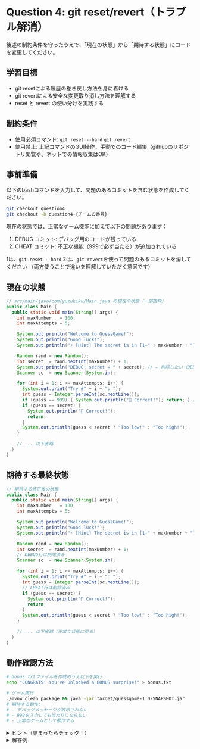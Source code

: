 # Question 4: git reset/revert（トラブル解消）
後述の制約条件を守ったうえで、「現在の状態」から「期待する状態」にコードを変更してください。

## 学習目標
- git resetによる履歴の巻き戻し方法を身に着ける
- git revertによる安全な変更取り消し方法を理解する
- reset と revert の使い分けを実践する

## 制約条件
- 使用必須コマンド: `git reset --hard` `git revert`
- 使用禁止: 上記コマンドのGUI操作、手動でのコード編集（githubのリポジトリ閲覧や、ネットでの情報収集はOK）

## 事前準備
以下のbashコマンドを入力して、問題のあるコミットを含む状態を作成してください。
```bash
git checkout question4
git checkout -b question4-{チームの番号}
```

現在の状態では、正常なゲーム機能に加えて以下の問題があります：
1. DEBUG コミット: デバッグ用のコードが残っている
2. CHEAT コミット: 不正な機能（999で必ず当たる）が追加されている

1は、`git reset --hard` 2は、`git revert`を使って問題のあるコミットを消してください
（両方使うことで違いを理解していただく意図です）

## 現在の状態

```java
// src/main/java/com/yuzukiku/Main.java の現在の状態（一部抜粋）
public class Main {
  public static void main(String[] args) {
    int maxNumber   = 100;
    int maxAttempts = 5;

    System.out.println("Welcome to GuessGame!");
    System.out.println("Good luck!");
    System.out.println("⚡ [Hint] The secret is in [1–" + maxNumber + "] ⚡");

    Random rand = new Random();
    int secret  = rand.nextInt(maxNumber) + 1;
    System.out.println("DEBUG: secret = " + secret); // ← 削除したい（DEBUG）
    Scanner sc  = new Scanner(System.in);

    for (int i = 1; i <= maxAttempts; i++) {
      System.out.print("Try #" + i + ": ");
      int guess = Integer.parseInt(sc.nextLine());
      if (guess == 999) { System.out.println("🎉 Correct!"); return; } // ← 削除したい（CHEAT）
      if (guess == secret) {
        System.out.println("🎉 Correct!");
        return;
      }
      System.out.println(guess < secret ? "Too low!" : "Too high!");
    }

    // ... 以下省略
  }
}
```

## 期待する最終状態
```java
// 期待する修正後の状態
public class Main {
  public static void main(String[] args) {
    int maxNumber   = 100;
    int maxAttempts = 5;

    System.out.println("Welcome to GuessGame!");
    System.out.println("Good luck!");
    System.out.println("⚡ [Hint] The secret is in [1–" + maxNumber + "] ⚡");

    Random rand = new Random();
    int secret  = rand.nextInt(maxNumber) + 1;
    // DEBUG行は削除済み
    Scanner sc  = new Scanner(System.in);

    for (int i = 1; i <= maxAttempts; i++) {
      System.out.print("Try #" + i + ": ");
      int guess = Integer.parseInt(sc.nextLine());
      // CHEAT行は削除済み
      if (guess == secret) {
        System.out.println("🎉 Correct!");
        return;
      }
      System.out.println(guess < secret ? "Too low!" : "Too high!");
    }

    // ... 以下省略（正常な状態に戻る）
  }
}
```

## 動作確認方法
```bash
# bonus.txtファイルを作成のうえ以下を実行
echo "CONGRATS! You've unlocked a BONUS surprise!" > bonus.txt

# ゲーム実行
./mvnw clean package && java -jar target/guessgame-1.0-SNAPSHOT.jar
# 期待する動作:
# - デバッグメッセージが表示されない
# - 999を入力しても当たりにならない
# - 正常なゲームとして動作する
```

<details>
<summary>ヒント（詰まったらチェック！）</summary>

1. question4/{チームの番号}ブランチに移動のうえ、現在の状況を把握（IntellJの拡張機能を使ってもOK）:
   ```bash
   git log --oneline --all --graph
   ```

2. CHEAT コミットを完全に削除（履歴改変）:
   ```bash
   git reset --hard HEAD~1
   ```

3. DEBUG コミットを安全に取り消し（履歴保持）:
   ```bash
   git revert HEAD --no-edit
   ```

4. 結果確認（ここはCLIを使う）

**reset vs revert の違い**:
- `reset --hard`: コミットを履歴から完全に削除（危険だが履歴がきれい）
- `revert`: 変更を打ち消す新しいコミットを作成（安全だが履歴が複雑）

</details>

<details>
<summary>解答例</summary>

```bash
# CHEAT コミットを履歴から完全に削除
git reset --hard HEAD~1

# DEBUG コミットを安全に取り消し
git revert HEAD --no-edit
```

</details>

